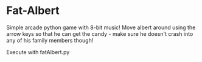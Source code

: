 # Fat-Albert
Simple arcade python game with 8-bit music!
Move albert around using the arrow keys so that he can get the candy - make sure he doesn't crash into any of his family members though!

Execute with fatAlbert.py
